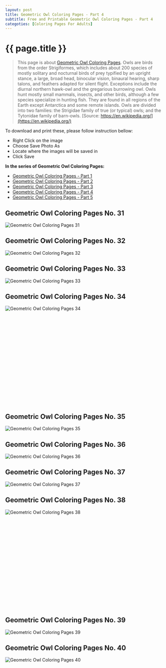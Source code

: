 ```yaml
---
layout: post
title: Geometric Owl Coloring Pages - Part 4
subtitle: Free and Printable Geometric Owl Coloring Pages - Part 4
categoties: [Coloring Pages For Adults]
---
```

{{ page.title }}
================
> This page is about [Geometric Owl Coloring Pages](https://freecoloringpages.github.io/). Owls are birds from the order Strigiformes, which includes about 200 species of mostly solitary and nocturnal birds of prey typified by an upright stance, a large, broad head, binocular vision, binaural hearing, sharp talons, and feathers adapted for silent flight. Exceptions include the diurnal northern hawk-owl and the gregarious burrowing owl. Owls hunt mostly small mammals, insects, and other birds, although a few species specialize in hunting fish. They are found in all regions of the Earth except Antarctica and some remote islands. Owls are divided into two families: the Strigidae family of true (or typical) owls; and the Tytonidae family of barn-owls. [Source: https://en.wikipedia.org/](https://en.wikipedia.org/)

To download and print these, please follow instruction bellow:
* Right Click on the image 
* Choose Save Photo As 
* Locate where the images will be saved in 
* Click Save

**In the series of Geometric Owl Coloring Pages:**

* [Geometric Owl Coloring Pages - Part 1](https://freecoloringpages.github.io/2017/11/25/Geometric-Owl-Coloring-Pages-part-1.html)
* [Geometric Owl Coloring Pages - Part 2](https://freecoloringpages.github.io/2017/11/25/Geometric-Owl-Coloring-Pages-part-2.html)
* [Geometric Owl Coloring Pages - Part 3](https://freecoloringpages.github.io/2017/11/25/Geometric-Owl-Coloring-Pages-part-3.html)
* [Geometric Owl Coloring Pages - Part 4](https://freecoloringpages.github.io/2017/11/25/Geometric-Owl-Coloring-Pages-part-4.html)
* [Geometric Owl Coloring Pages - Part 5](https://freecoloringpages.github.io/2017/11/25/Geometric-Owl-Coloring-Pages-part-5.html)

## Geometric Owl Coloring Pages No. 31
![Geometric Owl Coloring Pages 31](https://freecoloringpages.github.io/img1/Geometric-Owl-Coloring-Pages%20(31).jpg "Geometric Owl Coloring Pages 31")

## Geometric Owl Coloring Pages No. 32
![Geometric Owl Coloring Pages 32](https://freecoloringpages.github.io/img1/Geometric-Owl-Coloring-Pages%20(32).jpg "Geometric Owl Coloring Pages 32")

## Geometric Owl Coloring Pages No. 33
![Geometric Owl Coloring Pages 33](https://freecoloringpages.github.io/img1/Geometric-Owl-Coloring-Pages%20(33).jpg "Geometric Owl Coloring Pages 33")

## Geometric Owl Coloring Pages No. 34
![Geometric Owl Coloring Pages 34](https://freecoloringpages.github.io/img1/Geometric-Owl-Coloring-Pages%20(34).jpg "Geometric Owl Coloring Pages 34")

<script async src="//pagead2.googlesyndication.com/pagead/js/adsbygoogle.js"></script><!-- Texxtonly --><ins class="adsbygoogle" style="display:inline-block;width:336px;height:280px" data-ad-client="ca-pub-6753140515841889" data-ad-slot="3207852233"></ins><script>(adsbygoogle = window.adsbygoogle || []).push({}); </script>

## Geometric Owl Coloring Pages No. 35
![Geometric Owl Coloring Pages 35](https://freecoloringpages.github.io/img1/Geometric-Owl-Coloring-Pages%20(35).jpg "Geometric Owl Coloring Pages 35")

## Geometric Owl Coloring Pages No. 36
![Geometric Owl Coloring Pages 36](https://freecoloringpages.github.io/img1/Geometric-Owl-Coloring-Pages%20(36).jpg "Geometric Owl Coloring Pages 36")

## Geometric Owl Coloring Pages No. 37
![Geometric Owl Coloring Pages 37](https://freecoloringpages.github.io/img1/Geometric-Owl-Coloring-Pages%20(37).jpg "Geometric Owl Coloring Pages 37")

## Geometric Owl Coloring Pages No. 38
![Geometric Owl Coloring Pages 38](https://freecoloringpages.github.io/img1/Geometric-Owl-Coloring-Pages%20(38).jpg "Geometric Owl Coloring Pages 38")

<script async src="//pagead2.googlesyndication.com/pagead/js/adsbygoogle.js"></script><!-- Texxtonly --><ins class="adsbygoogle" style="display:inline-block;width:336px;height:280px" data-ad-client="ca-pub-6753140515841889" data-ad-slot="3207852233"></ins><script>(adsbygoogle = window.adsbygoogle || []).push({}); </script>

## Geometric Owl Coloring Pages No. 39
![Geometric Owl Coloring Pages 39](https://freecoloringpages.github.io/img1/Geometric-Owl-Coloring-Pages%20(39).jpg "Geometric Owl Coloring Pages 39")

## Geometric Owl Coloring Pages No. 40
![Geometric Owl Coloring Pages 40](https://freecoloringpages.github.io/img1/Geometric-Owl-Coloring-Pages%20(40).jpg "Geometric Owl Coloring Pages 40")

